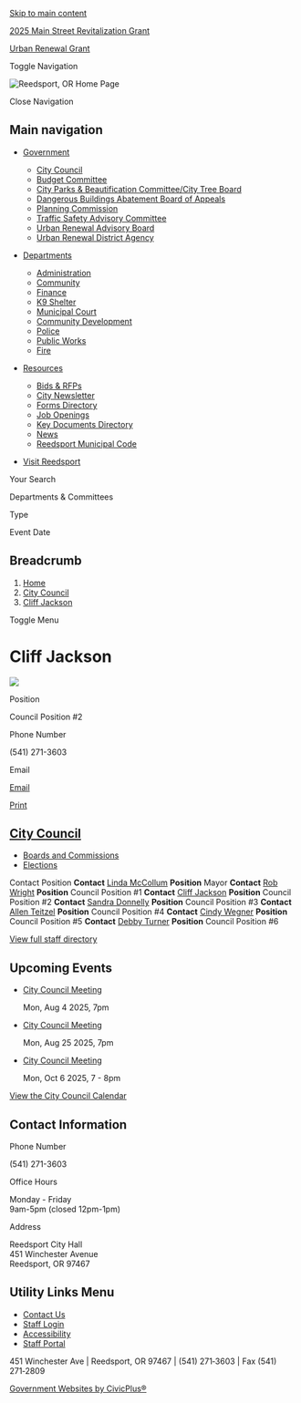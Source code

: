 [Skip to main content](https://www.cityofreedsport.org/bc-cc/directory-listing/cliff-jackson/)

[2025 Main Street Revitalization Grant](https://www.cityofreedsport.org/community/page/2025-main-street-revitalization-grant)

[Urban Renewal Grant](https://www.cityofreedsport.org/bc-urab/page/urban-renewal-grant)

Toggle Navigation

![Reedsport, OR Home Page](https://www.cityofreedsport.org/sites/g/files/vyhlif14061/files/logo_1.png)

Close Navigation

## Main navigation

- [Government](https://www.cityofreedsport.org/bc)
  
  - [City Council](https://www.cityofreedsport.org/bc-cc)
  - [Budget Committee](https://www.cityofreedsport.org/bc-bc)
  - [City Parks &amp; Beautification Committee/City Tree Board](https://www.cityofreedsport.org/bc-ctb)
  - [Dangerous Buildings Abatement Board of Appeals](https://www.cityofreedsport.org/bc-dbaba)
  - [Planning Commission](https://www.cityofreedsport.org/bc-pc)
  - [Traffic Safety Advisory Committee](https://www.cityofreedsport.org/bc-tsac)
  - [Urban Renewal Advisory Board](https://www.cityofreedsport.org/bc-urab)
  - [Urban Renewal District Agency](https://www.cityofreedsport.org/bc-urda)
- [Departments](https://www.cityofreedsport.org/departments)
  
  - [Administration](https://www.cityofreedsport.org/administration)
  - [Community](https://www.cityofreedsport.org/community)
  - [Finance](https://www.cityofreedsport.org/finance)
  - [K9 Shelter](https://www.cityofreedsport.org/k9-shelter)
  - [Municipal Court](https://www.cityofreedsport.org/municipal-court)
  - [Community Development](https://www.cityofreedsport.org/planning)
  - [Police](https://www.cityofreedsport.org/police)
  - [Public Works](https://www.cityofreedsport.org/publicworks)
  - [Fire](https://www.cityofreedsport.org/fire)
- [Resources](https://www.cityofreedsport.org/resources)
  
  - [Bids &amp; RFPs](https://www.cityofreedsport.org/rfps)
  - [City Newsletter](https://www.cityofreedsport.org/administration/page/city-newsletter)
  - [Forms Directory](https://www.cityofreedsport.org/forms)
  - [Job Openings](https://www.cityofreedsport.org/jobs)
  - [Key Documents Directory](https://www.cityofreedsport.org/document-library)
  - [News](https://www.cityofreedsport.org/news)
  - [Reedsport Municipal Code](https://www.cityofreedsport.org/municipal-court/page/reedsport-municipal-code)
- [Visit Reedsport](https://www.cityofreedsport.org/tourism)

Your Search

Departments &amp; Committees

Type

Event Date

## Breadcrumb

1. [Home](https://www.cityofreedsport.org)
2. [City Council](https://www.cityofreedsport.org/bc-cc)
3. [Cliff Jackson](https://www.cityofreedsport.org/bc-cc/directory-listing)

Toggle Menu

# Cliff Jackson

![](https://www.cityofreedsport.org/sites/g/files/vyhlif14061/files/styles/directory_listings_body_with_photo/public/media/bc-cc/image/10831/cityofreedsport-13.jpg?itok=tvpU6F5h)

Position

Council Position #2

Phone Number

(541) 271-3603

Email

[Email](https://www.cityofreedsport.org/email-contact/node/2260/field_email "Email Cliff Jackson (opens in a new window)")

[Print](https://www.cityofreedsport.org/print/pdf/node/2260)

## [City Council](https://www.cityofreedsport.org/bc-cc)

- [Boards and Commissions](https://www.cityofreedsport.org/bc)
- [Elections](https://www.cityofreedsport.org/bc-cc/page/elections)

Contact Position **Contact** [Linda McCollum](https://www.cityofreedsport.org/bc-cc/directory-listing/linda-mccollum) **Position** Mayor **Contact** [Rob Wright](https://www.cityofreedsport.org/bc-cc/directory-listing/rob-wright) **Position** Council Position #1 **Contact** [Cliff Jackson](https://www.cityofreedsport.org/bc-cc/directory-listing/cliff-jackson) **Position** Council Position #2 **Contact** [Sandra Donnelly](https://www.cityofreedsport.org/bc-cc/directory-listing/sandra-donnelly) **Position** Council Position #3 **Contact** [Allen Teitzel](https://www.cityofreedsport.org/bc-cc/directory-listing/allen-teitzel) **Position** Council Position #4 **Contact** [Cindy Wegner](https://www.cityofreedsport.org/bc-cc/directory-listing/cindy-wegner) **Position** Council Position #5 **Contact** [Debby Turner](https://www.cityofreedsport.org/bc-cc/directory-listing/debby-turner) **Position** Council Position #6

[View full staff directory](https://www.cityofreedsport.org/directory)

## Upcoming Events

- [City Council Meeting](https://www.cityofreedsport.org/bc-cc/meeting/city-council-meeting-7)
  
  Mon, Aug 4 2025, 7pm
- [City Council Meeting](https://www.cityofreedsport.org/bc-cc/meeting/city-council-meeting-8)
  
  Mon, Aug 25 2025, 7pm
- [City Council Meeting](https://www.cityofreedsport.org/bc-cc/meeting/city-council-meeting-9)
  
  Mon, Oct 6 2025, 7 - 8pm

[View the City Council Calendar](https://www.cityofreedsport.org/calendar?boards-commissions=98)

## Contact Information

Phone Number

(541) 271-3603

Office Hours

Monday - Friday  
9am-5pm (closed 12pm-1pm)

Address

Reedsport City Hall  
451 Winchester Avenue  
Reedsport, OR 97467

## Utility Links Menu

- [Contact Us](https://www.cityofreedsport.org/contact-us)
- [Staff Login](https://www.cityofreedsport.org/login?destination=%2Fbc-cc%2Fdirectory-listing)
- [Accessibility](https://www.cityofreedsport.org/administration/page/website-accessibility)
- [Staff Portal](https://www.cityofreedsport.org/private)

451 Winchester Ave | Reedsport, OR 97467 | (541) 271‑3603 | Fax (541) 271‑2809

[Government Websites by CivicPlus®](https://www.civicplus.com "(opens in a new window)")
